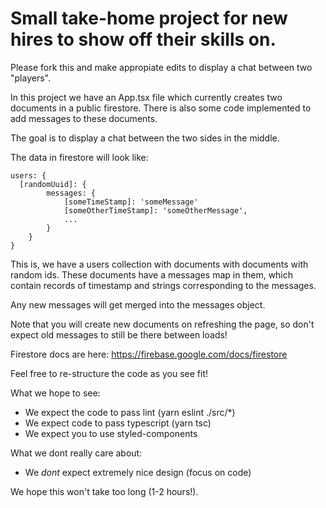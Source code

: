 # Small take-home project for new hires to show off their skills on.

Please fork this and make appropiate edits to display a chat between two "players".

In this project we have an App.tsx file which currently creates two documents in a public firestore. There is also some code implemented to add messages to these documents.

The goal is to display a chat between the two sides in the middle.

The data in firestore will look like:

```
users: {
  [randomUuid]: { 
 		messages: {
 			[someTimeStamp]: 'someMessage'
 			[someOtherTimeStamp]: 'someOtherMessage',
			...
 		}
 	}
}
```

This is, we have a users collection with documents with documents with random ids. These documents have a messages map in them, which contain records of timestamp and strings corresponding to the messages.

Any new messages will get merged into the messages object. 

Note that you will create new documents on refreshing the page, so don't expect old messages to still be there between loads!

Firestore docs are here: https://firebase.google.com/docs/firestore

Feel free to re-structure the code as you see fit!

What we hope to see:
- We expect the code to pass lint (yarn eslint ./src/*)
- We expect code to pass typescript (yarn tsc)
- We expect you to use styled-components

What we dont really care about:
- We *dont* expect extremely nice design (focus on code)

We hope this won't take too long (1-2 hours!).

